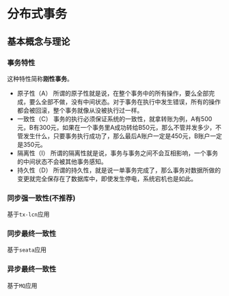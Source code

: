 # 分布式事务

## 基本概念与理论

### 事务特性

这种特性简称**刚性事务**。

- 原子性（A）
  所谓的原子性就是说，在整个事务中的所有操作，要么全部完成，要么全部不做，没有中间状态。对于事务在执行中发生错误，所有的操作都会被回滚，整个事务就像从没被执行过一样。
- 一致性（C）
  事务的执行必须保证系统的一致性，就拿转账为例，A有500元，B有300元，如果在一个事务里A成功转给B50元，那么不管并发多少，不管发生什么，只要事务执行成功了，那么最后A账户一定是450元，B账户一定是350元。
- 隔离性（I）
  所谓的隔离性就是说，事务与事务之间不会互相影响，一个事务的中间状态不会被其他事务感知。
- 持久性（D）
  所谓的持久性，就是说一单事务完成了，那么事务对数据所做的变更就完全保存在了数据库中，即使发生停电，系统宕机也是如此。

### 同步强一致性(不推荐)

基于`tx-lcn`应用

### 同步最终一致性

基于`seata`应用

### 异步最终一致性

基于`MQ`应用